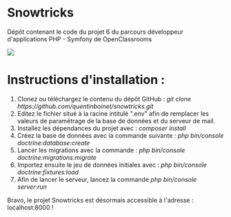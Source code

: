 # Snowtricks
Dépôt contenant le code du projet 6 du parcours développeur d'applications PHP - Symfony de OpenClassrooms

<a href="https://codeclimate.com/github/quentinboinet/snowtricks/maintainability"><img src="https://api.codeclimate.com/v1/badges/0d758c1f57a3b07ceabb/maintainability" /></a>

<h1>Instructions d'installation :</h1>

<p>
  <ol>
    <li>Clonez ou téléchargez le contenu du dépôt GitHub : <i>git clone https://github.com/quentinboinet/snowtricks.git</i></li>
    <li>Editez le fichier situé à la racine intitulé ".env" afin de remplacer les valeurs de paramétrage de la base de données et du serveur de mail.</li>
    <li>Installez les dépendances du projet avec : <i>composer install</i></li>
    <li>Créez la base de données avec la commande suivante : <i>php bin/console doctrine:database:create</i></li>
    <li>Lancer les migrations avec la commande : <i>php bin/console doctrine:migrations:migrate</i></li>
    <li>Importez ensuite le jeu de données initiales avec : <i>php bin/console doctrine:fixtures:load</i></li>
      <li>Afin de lancer le serveur, lancez la commande <i>php bin/console server:run</i></li>
      </ol>   
   Bravo, le projet Snowtricks est désormais accessible à l'adresse : localhost:8000 !
</p>
